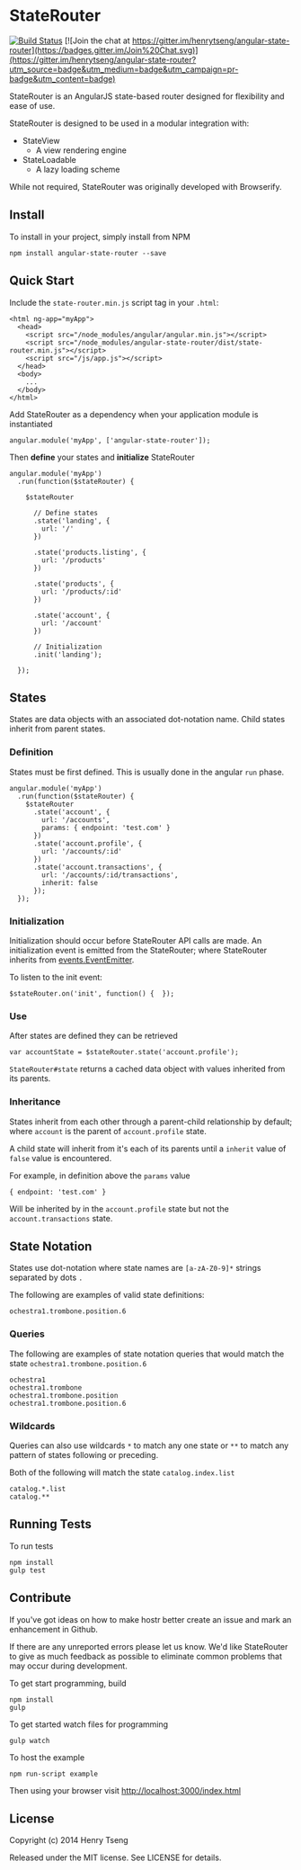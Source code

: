 StateRouter
===========

[![Build Status](https://travis-ci.org/henrytseng/angular-state-router.svg?branch=master)](https://travis-ci.org/henrytseng/angular-state-router) [![Join the chat at https://gitter.im/henrytseng/angular-state-router](https://badges.gitter.im/Join%20Chat.svg)](https://gitter.im/henrytseng/angular-state-router?utm_source=badge&utm_medium=badge&utm_campaign=pr-badge&utm_content=badge) 

StateRouter is an AngularJS state-based router designed for flexibility and ease of use.  

StateRouter is designed to be used in a modular integration with:

* StateView
	* A view rendering engine
* StateLoadable
	* A lazy loading scheme

While not required, StateRouter was originally developed with Browserify.  



Install
-------

To install in your project, simply install from NPM 

	npm install angular-state-router --save



Quick Start
-----------

Include the `state-router.min.js` script tag in your `.html`:

	<html ng-app="myApp">
	  <head>
	    <script src="/node_modules/angular/angular.min.js"></script>
	    <script src="/node_modules/angular-state-router/dist/state-router.min.js"></script>
	    <script src="/js/app.js"></script>
	  </head>
	  <body>
	    ...
	  </body>
	</html>

Add StateRouter as a dependency when your application module is instantiated

	angular.module('myApp', ['angular-state-router']);

Then **define** your states and **initialize** StateRouter

	angular.module('myApp')
	  .run(function($stateRouter) {

	    $stateRouter

	      // Define states
	      .state('landing', {
	        url: '/'
	      })

	      .state('products.listing', {
	        url: '/products'
	      })

	      .state('products', {
	        url: '/products/:id'
	      })

	      .state('account', {
	        url: '/account'
	      })

	      // Initialization
	      .init('landing');

	  });



States
------

States are data objects with an associated dot-notation name.  Child states inherit from parent states.  

### Definition

States must be first defined.  This is usually done in the angular `run` phase.  

	angular.module('myApp')
	  .run(function($stateRouter) {
	    $stateRouter
	      .state('account', {
	        url: '/accounts',
	        params: { endpoint: 'test.com' }
	      })
	      .state('account.profile', {
	        url: '/accounts/:id'
	      })
	      .state('account.transactions', {
	        url: '/accounts/:id/transactions',
	        inherit: false
	      });
	  });


### Initialization

Initialization should occur before StateRouter API calls are made.  An initialization event is emitted from the StateRouter; where StateRouter inherits from [events.EventEmitter](https://nodejs.org/api/events.html).  

To listen to the init event:

	$stateRouter.on('init', function() {  });


### Use

After states are defined they can be retrieved

	var accountState = $stateRouter.state('account.profile');

`StateRouter#state` returns a cached data object with values inherited from its parents.  


### Inheritance

States inherit from each other through a parent-child relationship by default; where `account` is the parent of `account.profile` state.  

A child state will inherit from it's each of its parents until a `inherit` value of `false` value is encountered.  

For example, in definition above the `params` value 

	{ endpoint: 'test.com' }

Will be inherited by in the `account.profile` state but not the `account.transactions` state.  


State Notation
--------------

States use dot-notation where state names are `[a-zA-Z0-9]*` strings separated by dots `.`

The following are examples of valid state definitions:

	ochestra1.trombone.position.6


### Queries

The following are examples of state notation queries that would match the state `ochestra1.trombone.position.6`

	ochestra1
	ochestra1.trombone
	ochestra1.trombone.position
	ochestra1.trombone.position.6


### Wildcards

Queries can also use wildcards `*` to match any one state or `**` to match any pattern of states following or preceding.  

Both of the following will match the state `catalog.index.list`

	catalog.*.list
	catalog.**



Running Tests
-------------

To run tests 

	npm install
	gulp test



Contribute
----------

If you've got ideas on how to make hostr better create an issue and mark an enhancement in Github.  

If there are any unreported errors please let us know.  We'd like StateRouter to give as much feedback as possible to eliminate common problems that may occur during development.  

To get start programming, build

	npm install
	gulp

To get started watch files for programming

	gulp watch

To host the example

	npm run-script example

Then using your browser visit [http://localhost:3000/index.html](http://localhost:3000/index.html)



License
-------

Copyright (c) 2014 Henry Tseng

Released under the MIT license. See LICENSE for details.